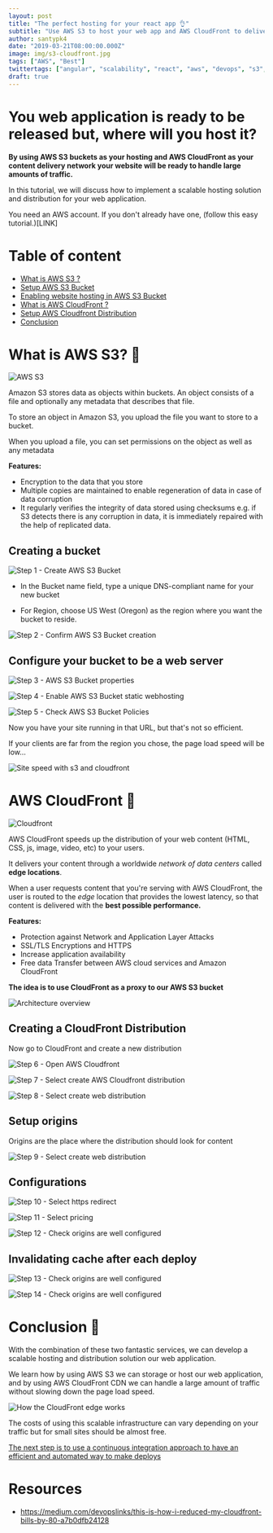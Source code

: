 ```yaml
---
layout: post
title: "The perfect hosting for your react app 👌"
subtitle: "Use AWS S3 to host your web app and AWS CloudFront to delivery your content worldwide blazing fast ⚡"
author: santypk4
date: "2019-03-21T08:00:00.000Z"
image: img/s3-cloudfront.jpg
tags: ["AWS", "Best"]
twittertags: ["angular", "scalability", "react", "aws", "devops", "s3", "javascript", "webdev"]
draft: true
---
```


# You web application is ready to be released but, where will you host it? 

**By using AWS S3 buckets as your hosting and AWS CloudFront as your content delivery network your website will be ready to handle large amounts of traffic.**

In this tutorial, we will discuss how to implement a scalable hosting solution and distribution for your web application.

You need an AWS account. If you don't already have one, (follow this easy tutorial.)[LINK]

# Table of content
  - [What is AWS S3 ?](#s3)
  - [Setup AWS S3 Bucket](#setup-bucket)
  - [Enabling website hosting in AWS S3 Bucket](#setup-website)
  - [What is AWS CloudFront ?](#cloudfront)
  - [Setup AWS Cloudfront Distribution](#setup-distribution)
  - [Conclusion](#conclusion)

<a name="s3"></a>

# What is AWS S3? 🤔

  ![AWS S3](/img/s3-cloudfront-angular-react/s3.jpg)
  
  Amazon S3 stores data as objects within buckets.
  An object consists of a file and optionally any metadata that describes that file.

  To store an object in Amazon S3, you upload the file you want to store to a bucket. 

  When you upload a file, you can set permissions on the object as well as any metadata

  **Features:**

  - Encryption to the data that you store
  - Multiple copies are maintained to enable regeneration of data in case of data corruption
  - It regularly verifies the integrity of data stored using checksums e.g. if S3 detects there is any corruption in data, it is immediately repaired with the help of replicated data.

<a name="setup-bucket"></a>

  ## Creating a bucket

  ![Step 1 - Create AWS S3 Bucket](/img/s3-cloudfront-angular-react/step-1-create-bucket.png)

  - In the Bucket name field, type a unique DNS-compliant name for your new bucket

  - For Region, choose US West (Oregon) as the region where you want the bucket to reside.

  ![Step 2 - Confirm AWS S3 Bucket creation](/img/s3-cloudfront-angular-react/step-2-create-bucket-confirm.png)

<a name="setup-website"></a>

  ## Configure your bucket to be a web server

  ![Step 3 - AWS S3 Bucket properties](/img/s3-cloudfront-angular-react/step-3-bucket-properties.png)


  ![Step 4 - Enable AWS S3 Bucket static webhosting](/img/s3-cloudfront-angular-react/step-4-enable-static-webhosting.png)


  ![Step 5 - Check AWS S3 Bucket Policies](/img/s3-cloudfront-angular-react/step-5-bucket-policies.png)
  
  Now you have your site running in that URL, but that's not so efficient. 

  If your clients are far from the region you chose, the page load speed will be low...

  ![Site speed with s3 and cloudfront](/img/s3-cloudfront-angular-react/speed_comparation.jpg)

<a name="cloudfront"></a>

# AWS CloudFront 🧙

  ![Cloudfront](/img/s3-cloudfront-angular-react/cloudfront.jpg)

  AWS CloudFront speeds up the distribution of your web content (HTML, CSS, js, image, video, etc) to your users.

  It delivers your content through a worldwide _network of data centers_ called **edge locations**. 

  When a user requests content that you're serving with AWS CloudFront, the user is routed to the _edge_ location that provides the lowest latency, so that content is delivered with the **best possible performance.**

  **Features:**

  - Protection against Network and Application Layer Attacks
  - SSL/TLS Encryptions and HTTPS
  - Increase application availability 
  - Free data Transfer between AWS cloud services and Amazon CloudFront

  **The idea is to use CloudFront as a proxy to our AWS S3 bucket**

 ![Architecture overview](/img/s3-cloudfront-angular-react/architecture.png)

<a name="setup-distribution"></a>

  ## Creating a CloudFront Distribution

   Now go to CloudFront and create a new distribution

  ![Step 6 - Open AWS Cloudfront](/img/s3-cloudfront-angular-react/step-6-bucket-properties.png)

  ![Step 7 - Select create AWS Cloudfront distribution](/img/s3-cloudfront-angular-react/step-6-bucket-properties.png)

  ![Step 8 - Select create web distribution](/img/s3-cloudfront-angular-react/step-6-bucket-properties.png)


  ## Setup origins

  Origins are the place where the distribution should look for content

  ![Step 9 - Select create web distribution](/img/s3-cloudfront-angular-react/step-6-bucket-properties.png)

  ## Configurations

  ![Step 10 - Select https redirect](/img/s3-cloudfront-angular-react/step-6-bucket-properties.png)

  ![Step 11 - Select pricing](/img/s3-cloudfront-angular-react/step-6-bucket-properties.png)


  ![Step 12 - Check origins are well configured](/img/s3-cloudfront-angular-react/step-6-bucket-properties.png)

  ## Invalidating cache after each deploy

  ![Step 13 - Check origins are well configured](/img/s3-cloudfront-angular-react/step-6-bucket-properties.png)

  ![Step 14 - Check origins are well configured](/img/s3-cloudfront-angular-react/step-6-bucket-properties.png)


<a name="conclusion"></a>

# Conclusion 🎉

  With the combination of these two fantastic services, we can develop a scalable hosting and distribution solution our web application.

  We learn how by using AWS S3 we can storage or host our web application, and by using AWS CloudFront CDN we can handle a large amount of traffic without slowing down the page load speed.

  ![How the CloudFront edge works](/img/s3-cloudfront-angular-react/cdn.jpg)

  The costs of using this scalable infrastructure can vary depending on your traffic but for small sites should be almost free.

  [The next step is to use a continuous integration approach to have an efficient and automated way to make deploys](/continuous-integration-s3-cloudfront)

# Resources
  - https://medium.com/devopslinks/this-is-how-i-reduced-my-cloudfront-bills-by-80-a7b0dfb24128